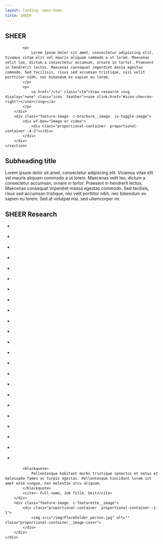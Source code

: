 ```yaml
---
layout: landing--npeu-home
title: SHEER
---
```


<div wf-area="white+outline">
    <section class="c-brochure" id="our-research">
        <div class="text-content  c-brochure__body">
            <h1>
                SHEER
            </h1>

            <p>
                Lorem ipsum dolor sit amet, consectetur adipiscing elit. Vivamus vitae elit vel mauris aliquam commodo a ut lorem. Maecenas velit leo, dictum a consectetur accumsan, ornare in tortor. Praesent in hendrerit lectus. Maecenas consequat imperdiet massa egestas commodo. Sed facilisis, risus sed accumsan tristique, nisi velit porttitor nibh, nec bibendum ex sapien eu lorem.
            </p>
            <p>
                <a href="/ctu" class="cta">View research <svg display="none" class="icon  feather"><use xlink:href="#icon-chevron-right"></use></svg></a>
            </p>
        </div>
        <div class="feature-image  c-brochure__image  js-toggle-image">
            <div wf-box="Image or video">
                <div class="proportional-container  proportional-container--4-3"></div>
            </div>
        </div>
    </section>
</div>

<div wf-area="white+medium-padding+outline">
    <section class="text-content">
        <h2>
            Subheading title
        </h2>
        <p>
            Lorem ipsum dolor sit amet, consectetur adipiscing elit. Vivamus vitae elit vel mauris aliquam commodo a ut lorem. Maecenas velit leo, dictum a consectetur accumsan, ornare in tortor. Praesent in hendrerit lectus. Maecenas consequat imperdiet massa egestas commodo. Sed facilisis, risus sed accumsan tristique, nisi velit porttitor nibh, nec bibendum ex sapien eu lorem. Sed at volutpat nisi, sed ullamcorper mi.
        </p>
    </section>
</div>

<div wf-area="light+medium-padding+outline">
    <section>
        <h2>SHEER Research</h2>
        <ul class="gallery-grid  gallery-grid--basis-15  gallery-grid--gutter--medium">
            <li class="gallery-grid__item">
                <div wf-box>
                    <div class="proportional-container  proportional-container--4-3"></div>
                </div>
            </li>
            <li class="gallery-grid__item">
                <div wf-box>
                    <div class="proportional-container  proportional-container--4-3"></div>
                </div>
            </li>
            <li class="gallery-grid__item">
                <div wf-box>
                    <div class="proportional-container  proportional-container--4-3"></div>
                </div>
            </li>
            <li class="gallery-grid__item">
                <div wf-box>
                    <div class="proportional-container  proportional-container--4-3"></div>
                </div>
            </li>
            <li class="gallery-grid__item">
                <div wf-box>
                    <div class="proportional-container  proportional-container--4-3"></div>
                </div>
            </li>
            <li class="gallery-grid__item">
                <div wf-box>
                    <div class="proportional-container  proportional-container--4-3"></div>
                </div>
            </li>
            <li class="gallery-grid__item">
                <div wf-box>
                    <div class="proportional-container  proportional-container--4-3"></div>
                </div>
            </li>
            <li class="gallery-grid__item">
                <div wf-box>
                    <div class="proportional-container  proportional-container--4-3"></div>
                </div>
            </li>
            <li class="gallery-grid__item">
                <div wf-box>
                    <div class="proportional-container  proportional-container--4-3"></div>
                </div>
            </li>
            <li class="gallery-grid__item">
                <div wf-box>
                    <div class="proportional-container  proportional-container--4-3"></div>
                </div>
            </li>
            <li class="gallery-grid__item">
                <div wf-box>
                    <div class="proportional-container  proportional-container--4-3"></div>
                </div>
            </li>
            <li class="gallery-grid__item">
                <div wf-box>
                    <div class="proportional-container  proportional-container--4-3"></div>
                </div>
            </li>
            <li class="gallery-grid__item">
                <div wf-box>
                    <div class="proportional-container  proportional-container--4-3"></div>
                </div>
            </li>
            <li class="gallery-grid__item">
                <div wf-box>
                    <div class="proportional-container  proportional-container--4-3"></div>
                </div>
            </li>
            <li class="gallery-grid__item">
                <div wf-box>
                    <div class="proportional-container  proportional-container--4-3"></div>
                </div>
            </li>
            <li class="gallery-grid__item">
                <div wf-box>
                    <div class="proportional-container  proportional-container--4-3"></div>
                </div>
            </li>
            <li class="gallery-grid__item">
                <div wf-box>
                    <div class="proportional-container  proportional-container--4-3"></div>
                </div>
            </li>
            <li class="gallery-grid__item">
                <div wf-box>
                    <div class="proportional-container  proportional-container--4-3"></div>
                </div>
            </li>
            <li class="gallery-grid__item">
                <div wf-box>
                    <div class="proportional-container  proportional-container--4-3"></div>
                </div>
            </li>
            <li class="gallery-grid__item">
                <div wf-box>
                    <div class="proportional-container  proportional-container--4-3"></div>
                </div>
            </li>
            <li class="gallery-grid__item">
                <div wf-box>
                    <div class="proportional-container  proportional-container--4-3"></div>
                </div>
            </li>
            <li class="gallery-grid__item">
                <div wf-box>
                    <div class="proportional-container  proportional-container--4-3"></div>
                </div>
            </li>
            <li class="gallery-grid__item">
                <div wf-box>
                    <div class="proportional-container  proportional-container--4-3"></div>
                </div>
            </li>
        </ul>
    </section>
</div>

<div wf-area="outline">
    <div class="c-featurette  c-featurette  t-featurette--dark">
        <div class="text-content  c-featurette__body  c-featurette__body--80">

            <blockquote>
                Pellentesque habitant morbi tristique senectus et netus et malesuada fames ac turpis egestas. Pellentesque tincidunt lorem sit amet enim congue, non molestie arcu aliquam.
            </blockquote>
            <cite>— Full name, Job Title, Unit</cite>
        </div>
        <div class="feature-image  c-featurette__image">
            <div class="proportional-container  proportional-container--1-1">
                <img src="/img/Placeholder_person.jpg" alt="" class="proportional-container__image-cover">
            </div>
        </div>
    </div>
</div>